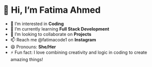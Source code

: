 # 👋 Hi, I’m Fatima Ahmed  
- 👀 I’m interested in **Coding**  
- 🌱 I’m currently learning **Full Stack Development**  
- 💞️ I’m looking to collaborate on **Projects**  
- 📫 Reach me @fatimacode1 on **Instagram**  
- 😄 Pronouns: **She/Her**  
- ⚡ Fun fact: I love combining creativity and logic in coding to create amazing things!


<!---
fatimacode1/fatimacode1 is a ✨ special ✨ repository because its `README.md` (this file) appears on your GitHub profile.
You can click the Preview link to take a look at your changes.
--->
